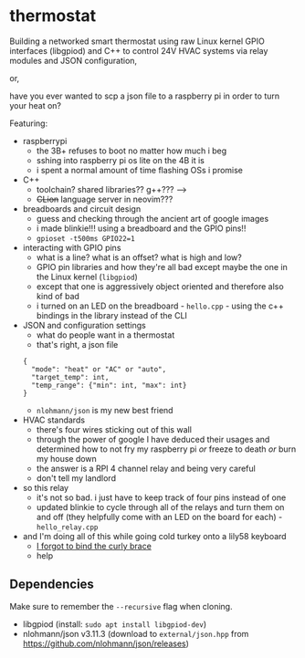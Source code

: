 # thermostat
Building a networked smart thermostat using raw Linux kernel GPIO interfaces (libgpiod) and C++ to control 24V HVAC systems via relay modules and JSON configuration,

or,

have you ever wanted to scp a json file to a raspberry pi in order to turn your heat on?

Featuring:
* raspberrypi
    * the 3B+ refuses to boot no matter how much i beg
    * sshing into raspberry pi os lite on the 4B it is
    * i spent a normal amount of time flashing OSs i promise
* C++
    <!-- * what the hell is cross compilation -->
    <!-- * toolchain? shared libraries?? g++??? CMake???? -->
    * toolchain? shared libraries?? g++??? -->
    * ~~CLion~~ language server in neovim???
* breadboards and circuit design
    * guess and checking through the ancient art of google images
    * i made blinkie!!! using a breadboard and the GPIO pins!!
    * `gpioset -t500ms GPIO22=1`
* interacting with GPIO pins
    * what is a line? what is an offset? what is high and low?
    * GPIO pin libraries and how they're all bad except maybe the one in the Linux kernel (`libgpiod`)
    * except that one is aggressively object oriented and therefore also kind of bad
    * i turned on an LED on the breadboard - `hello.cpp` - using the c++ bindings in the library instead of the CLI
* JSON and configuration settings
    * what do people want in a thermostat
    * that's right, a json file
    ```
    {
      "mode": "heat" or "AC" or "auto",
      "target_temp": int,
      "temp_range": {"min": int, "max": int}
    }
    ```
    * `nlohmann/json` is my new best friend
* HVAC standards
    * there's four wires sticking out of this wall
    * through the power of google I have deduced their usages and determined how to not fry my raspberry pi *or* freeze to death *or* burn my house down
    * the answer is a RPI 4 channel relay and being very careful
    * don't tell my landlord
* so this relay
    * it's not so bad. i just have to keep track of four pins instead of one
    * updated blinkie to cycle through all of the relays and turn them on and off (they helpfully come with an LED on the board for each) - `hello_relay.cpp`
* and I'm doing all of this while going cold turkey onto a lily58 keyboard
    * [I forgot to bind the curly brace](https://github.com/ains-arch/keyboard-config)
    * help

## Dependencies
Make sure to remember the `--recursive` flag when cloning.
- libgpiod (install: `sudo apt install libgpiod-dev`)
- nlohmann/json v3.11.3 (download to `external/json.hpp` from https://github.com/nlohmann/json/releases)
